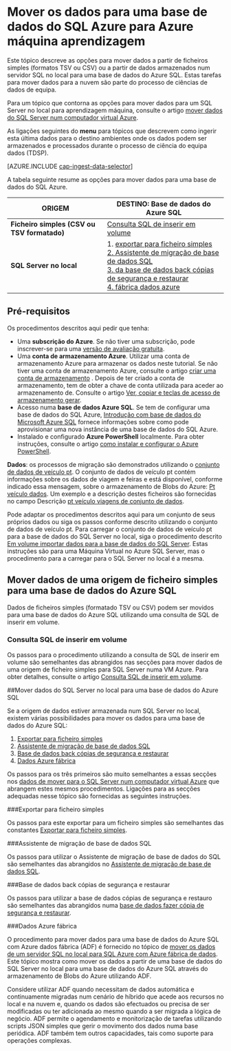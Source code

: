 <properties 
    pageTitle="Mover os dados para uma base de dados do SQL Azure para Azure máquina aprendizagem | Azure" 
    description="Criar tabela SQL e carregar dados a tabela de SQL" 
    services="machine-learning" 
    documentationCenter="" 
    authors="bradsev"
    manager="jhubbard"
    editor="cgronlun" />

<tags 
    ms.service="machine-learning" 
    ms.workload="data-services" 
    ms.tgt_pltfrm="na" 
    ms.devlang="na" 
    ms.topic="article" 
    ms.date="09/14/2016"
    ms.author="bradsev" /> 

# <a name="move-data-to-an-azure-sql-database-for-azure-machine-learning"></a>Mover os dados para uma base de dados do SQL Azure para Azure máquina aprendizagem

Este tópico descreve as opções para mover dados a partir de ficheiros simples (formatos TSV ou CSV) ou a partir de dados armazenados num servidor SQL no local para uma base de dados do Azure SQL. Estas tarefas para mover dados para a nuvem são parte do processo de ciências de dados de equipa.

Para um tópico que contorna as opções para mover dados para um SQL Server no local para aprendizagem máquina, consulte o artigo [mover dados do SQL Server num computador virtual Azure](machine-learning-data-science-move-sql-server-virtual-machine.md).

As ligações seguintes do **menu** para tópicos que descrevem como ingerir esta última dados para o destino ambientes onde os dados podem ser armazenados e processados durante o processo de ciência do equipa dados (TDSP).

[AZURE.INCLUDE [cap-ingest-data-selector](../../includes/cap-ingest-data-selector.md)]

A tabela seguinte resume as opções para mover dados para uma base de dados do SQL Azure.

<b>ORIGEM</b> |<b>DESTINO: Base de dados do Azure SQL</b> |
-------------- |--------------------------------|
<b>Ficheiro simples (CSV ou TSV formatado)</b> |<a href="#bulk-insert-sql-query">Consulta SQL de inserir em volume |
<b>SQL Server no local</b> | 1. <a href="#export-flat-file">exportar para ficheiro simples<br> 2. <a href="#insert-tables-bcp">Assistente de migração de base de dados SQL<br> 3. <a href="#db-migration">da base de dados back cópias de segurança e restaurar<br> 4. <a href="#adf">fábrica dados azure |


## <a name="prereqs"></a>Pré-requisitos
Os procedimentos descritos aqui pedir que tenha:

* Uma **subscrição do Azure**. Se não tiver uma subscrição, pode inscrever-se para uma [versão de avaliação gratuita](https://azure.microsoft.com/pricing/free-trial/).
* Uma **conta de armazenamento Azure**. Utilizar uma conta de armazenamento Azure para armazenar os dados neste tutorial. Se não tiver uma conta de armazenamento Azure, consulte o artigo [criar uma conta de armazenamento](storage-create-storage-account.md#create-a-storage-account) . Depois de ter criado a conta de armazenamento, tem de obter a chave de conta utilizada para aceder ao armazenamento de. Consulte o artigo [Ver, copiar e teclas de acesso de armazenamento gerar](storage-create-storage-account.md#view-copy-and-regenerate-storage-access-keys).
* Acesso numa **base de dados Azure SQL**. Se tem de configurar uma base de dados do SQL Azure, [Introdução com base de dados do Microsoft Azure SQL](../sql-database/sql-database-get-started.md) fornece informações sobre como pode aprovisionar uma nova instância de uma base de dados do SQL Azure.
* Instalado e configurado **Azure PowerShell** localmente. Para obter instruções, consulte o artigo [como instalar e configurar o Azure PowerShell](../powershell-install-configure.md).

**Dados**: os processos de migração são demonstrados utilizando o [conjunto de dados de veículo pt](http://chriswhong.com/open-data/foil_nyc_taxi/). O conjunto de dados de veículo pt contém informações sobre os dados de viagem e feiras e está disponível, conforme indicado essa mensagem, sobre o armazenamento de Blobs do Azure: [Pt veículo dados](http://www.andresmh.com/nyctaxitrips/). Um exemplo e a descrição destes ficheiros são fornecidas no campo Descrição [pt veículo viagens de conjunto de dados](machine-learning-data-science-process-sql-walkthrough.md#dataset).
 
Pode adaptar os procedimentos descritos aqui para um conjunto de seus próprios dados ou siga os passos conforme descrito utilizando o conjunto de dados de veículo pt. Para carregar o conjunto de dados de veículo pt para a base de dados do SQL Server no local, siga o procedimento descrito [Em volume importar dados para a base de dados do SQL Server](machine-learning-data-science-process-sql-walkthrough.md#dbload). Estas instruções são para uma Máquina Virtual no Azure SQL Server, mas o procedimento para a carregar para o SQL Server no local é a mesma.


## <a name="file-to-azure-sql-database"></a>Mover dados de uma origem de ficheiro simples para uma base de dados do Azure SQL

Dados de ficheiros simples (formatado TSV ou CSV) podem ser movidos para uma base de dados do Azure SQL utilizando uma consulta de SQL de inserir em volume.

### <a name="bulk-insert-sql-query"></a>Consulta SQL de inserir em volume

Os passos para o procedimento utilizando a consulta de SQL de inserir em volume são semelhantes das abrangidos nas secções para mover dados de uma origem de ficheiro simples para SQL Server numa VM Azure. Para obter detalhes, consulte o artigo [Consulta SQL de inserir em volume](machine-learning-data-science-move-sql-server-virtual-machine.md#insert-tables-bulkquery).


##<a name="sql-on-prem-to-sazure-sql-database"></a>Mover dados do SQL Server no local para uma base de dados do Azure SQL

Se a origem de dados estiver armazenada num SQL Server no local, existem várias possibilidades para mover os dados para uma base de dados do Azure SQL:

1. [Exportar para ficheiro simples](#export-flat-file) 
2. [Assistente de migração de base de dados SQL](#insert-tables-bcp)
3. [Base de dados back cópias de segurança e restaurar](#db-migration)
4. [Dados Azure fábrica](#adf)

Os passos para os três primeiros são muito semelhantes a essas secções nos [dados de mover para o SQL Server num computador virtual Azure](machine-learning-data-science-move-sql-server-virtual-machine.md) que abrangem estes mesmos procedimentos. Ligações para as secções adequadas nesse tópico são fornecidas as seguintes instruções.

###<a name="export-flat-file"></a>Exportar para ficheiro simples

Os passos para este exportar para um ficheiro simples são semelhantes das constantes [Exportar para ficheiro simples](machine-learning-data-science-move-sql-server-virtual-machine.md#export-flat-file).

###<a name="insert-tables-bcp"></a>Assistente de migração de base de dados SQL

Os passos para utilizar o Assistente de migração de base de dados do SQL são semelhantes das abrangidos no [Assistente de migração de base de dados SQL](machine-learning-data-science-move-sql-server-virtual-machine.md#sql-migration).

###<a name="db-migration"></a>Base de dados back cópias de segurança e restaurar

Os passos para utilizar a base de dados cópias de segurança e restauro são semelhantes das abrangidos numa [base de dados fazer cópia de segurança e restaurar](machine-learning-data-science-move-sql-server-virtual-machine.md#sql-backup).

###<a name="adf"></a>Dados Azure fábrica

O procedimento para mover dados para uma base de dados do Azure SQL com Azure dados fábrica (ADF) é fornecido no tópico de [mover os dados de um servidor SQL no local para SQL Azure com Azure fábrica de dados](machine-learning-data-science-move-sql-azure-adf.md). Este tópico mostra como mover os dados a partir de uma base de dados do SQL Server no local para uma base de dados do Azure SQL através do armazenamento de Blobs do Azure utilizando ADF. 

Considere utilizar ADF quando necessitam de dados automática e continuamente migradas num cenário de híbrido que acede aos recursos no local e na nuvem e, quando os dados são efectuados ou precisa de ser modificadas ou ter adicionada ao mesmo quando a ser migrada a lógica de negócio. ADF permite o agendamento e monitorização de tarefas utilizando scripts JSON simples que gerir o movimento dos dados numa base periódica. ADF também tem outros capacidades, tais como suporte para operações complexas.





